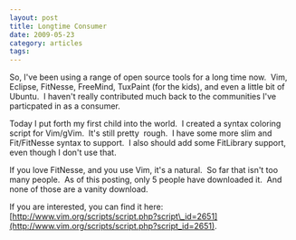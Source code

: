 ```yaml
---
layout: post
title: Longtime Consumer
date: 2009-05-23
category: articles
tags:
---
```

So, I've been using a range of open source tools for a long time now.&nbsp; Vim, Eclipse, FitNesse, FreeMind, TuxPaint (for the kids), and even a little bit of Ubuntu.&nbsp; I haven't really contributed much back to the communities I've particpated in as a consumer.

Today I put forth my first child into the world.&nbsp; I created a syntax coloring script for Vim/gVim.&nbsp; It's still pretty&nbsp; rough.&nbsp; I have some more slim and Fit/FitNesse syntax to support.&nbsp; I also should add some FitLibrary support, even though I don't use that.

If you love FitNesse, and you use Vim, it's a natural.&nbsp; So far that isn't too many people.&nbsp; As of this posting, only 5 people have downloaded it.&nbsp; And none of those are a vanity download.

If you are interested, you can find it here: [http://www.vim.org/scripts/script.php?script\_id=2651](http://www.vim.org/scripts/script.php?script_id=2651).

